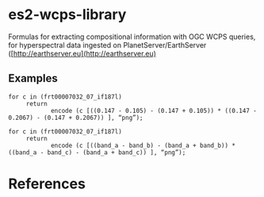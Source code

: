 # es2-wcps-library

Formulas for extracting compositional information with OGC WCPS queries, for hyperspectral data ingested on PlanetServer/EarthServer ([http://earthserver.eu](http://earthserver.eu)

## Examples

```
for c in (frt00007032_07_if187l) 
     return
            encode (c [((0.147 - 0.105) - (0.147 + 0.105)) * ((0.147 -    0.2067) - (0.147 + 0.2067)) ], “png”);

for c in (frt00007032_07_if187l) 
     return
            encode (c [((band_a - band_b) - (band_a + band_b)) * ((band_a - band_c) - (band_a + band_c)) ], “png”);
```

# References
